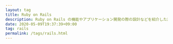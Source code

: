 ```yaml
---
layout: tag
title: Ruby on Rails
description: Ruby on Rails の機能やアプリケーション開発の際の設計などを紹介した記事です。
date: 2020-05-09T19:37:39+09:00
tag: rails
permalink: /tags/rails.html
---
```


